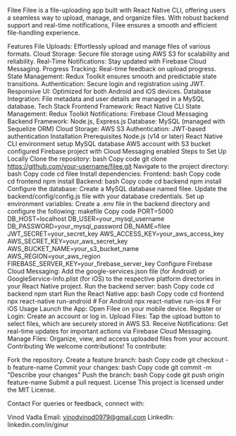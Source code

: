 Filee
Filee is a file-uploading app built with React Native CLI, offering users a seamless way to upload, manage, and organize files. With robust backend support and real-time notifications, Filee ensures a smooth and efficient file-handling experience.

Features
File Uploads: Effortlessly upload and manage files of various formats.
Cloud Storage: Secure file storage using AWS S3 for scalability and reliability.
Real-Time Notifications: Stay updated with Firebase Cloud Messaging.
Progress Tracking: Real-time feedback on upload progress.
State Management: Redux Toolkit ensures smooth and predictable state transitions.
Authentication: Secure login and registration using JWT.
Responsive UI: Optimized for both Android and iOS devices.
Database Integration: File metadata and user details are managed in a MySQL database.
Tech Stack
Frontend
Framework: React Native CLI
State Management: Redux Toolkit
Notifications: Firebase Cloud Messaging
Backend
Framework: Node.js, Express.js
Database: MySQL (managed with Sequelize ORM)
Cloud Storage: AWS S3
Authentication: JWT-based authentication
Installation
Prerequisites
Node.js (v14 or later)
React Native CLI environment setup
MySQL database
AWS account with S3 bucket configured
Firebase project with Cloud Messaging enabled
Steps to Set Up Locally
Clone the repository:
bash
Copy code
git clone https://github.com/your-username/filee.git
Navigate to the project directory:
bash
Copy code
cd filee
Install dependencies:
Frontend:
bash
Copy code
cd frontend
npm install
Backend:
bash
Copy code
cd backend
npm install
Configure the database:
Create a MySQL database named filee.
Update the backend/config/config.js file with your database credentials.
Set up environment variables: Create a .env file in the backend directory and configure the following:
makefile
Copy code
PORT=5000
DB_HOST=localhost
DB_USER=your_mysql_username
DB_PASSWORD=your_mysql_password
DB_NAME=filee
JWT_SECRET=your_secret_key
AWS_ACCESS_KEY=your_aws_access_key
AWS_SECRET_KEY=your_aws_secret_key
AWS_BUCKET_NAME=your_s3_bucket_name
AWS_REGION=your_aws_region
FIREBASE_SERVER_KEY=your_firebase_server_key
Configure Firebase Cloud Messaging:
Add the google-services.json file (for Android) or GoogleService-Info.plist (for iOS) to the respective platform directories in your React Native project.
Run the backend server:
bash
Copy code
cd backend
npm start
Run the React Native app:
bash
Copy code
cd frontend
npx react-native run-android   # For Android
npx react-native run-ios      # For iOS
Usage
Launch the App: Open Filee on your mobile device.
Register or Login: Create an account or log in.
Upload Files: Tap the upload button to select files, which are securely stored in AWS S3.
Receive Notifications: Get real-time updates for important actions via Firebase Cloud Messaging.
Manage Files: Organize, view, and access uploaded files from your account.
Contributing
We welcome contributions! To contribute:

Fork the repository.
Create a feature branch:
bash
Copy code
git checkout -b feature-name
Commit your changes:
bash
Copy code
git commit -m "Describe your changes"
Push the branch:
bash
Copy code
git push origin feature-name
Submit a pull request.
License
This project is licensed under the MIT License.

Contact
For queries or feedback, connect with:

Vinod Vadla
Email: vinodvinod0979@gmail.com
LinkedIn: linkedin.com/in/ginur
